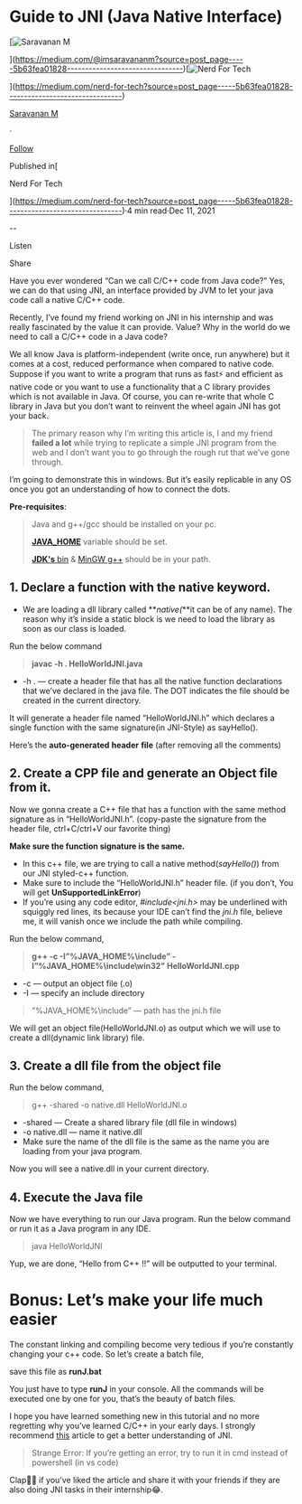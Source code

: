 Guide to JNI (Java Native Interface)
====================================

[![Saravanan M](https://miro.medium.com/v2/resize:fill:88:88/1*fSLksJqmsL7E-IcsJXHrkw.jpeg)

](https://medium.com/@imsaravananm?source=post_page-----5b63fea01828--------------------------------)[![Nerd For Tech](https://miro.medium.com/v2/resize:fill:48:48/1*53-lvCPnPV4sTOmvcITDxw.png)

](https://medium.com/nerd-for-tech?source=post_page-----5b63fea01828--------------------------------)

[Saravanan M](https://medium.com/@imsaravananm?source=post_page-----5b63fea01828--------------------------------)

·

[Follow](https://medium.com/m/signin?actionUrl=https%3A%2F%2Fmedium.com%2F_%2Fsubscribe%2Fuser%2F31a87164ab1a&operation=register&redirect=https%3A%2F%2Fmedium.com%2Fnerd-for-tech%2Fguide-to-jni-java-native-interface-5b63fea01828&user=Saravanan+M&userId=31a87164ab1a&source=post_page-31a87164ab1a----5b63fea01828---------------------post_header-----------)

Published in[

Nerd For Tech

](https://medium.com/nerd-for-tech?source=post_page-----5b63fea01828--------------------------------)·4 min read·Dec 11, 2021

\--

Listen

Share

Have you ever wondered “Can we call C/C++ code from Java code?” Yes, we can do that using JNI, an interface provided by JVM to let your java code call a native C/C++ code.

Recently, I’ve found my friend working on JNI in his internship and was really fascinated by the value it can provide. Value? Why in the world do we need to call a C/C++ code in a Java code?

We all know Java is platform-independent (write once, run anywhere) but it comes at a cost, reduced performance when compared to native code. Suppose if you want to write a program that runs as fast⚡ and efficient as native code or you want to use a functionality that a C library provides which is not available in Java. Of course, you can re-write that whole C library in Java but you don’t want to reinvent the wheel again JNI has got your back.

> The primary reason why I’m writing this article is, I and my friend **failed a lot** while trying to replicate a simple JNI program from the web and I don’t want you to go through the rough rut that we’ve gone through.

I’m going to demonstrate this in windows. But it’s easily replicable in any OS once you got an understanding of how to connect the dots.

**Pre-requisites**:

> Java and g++/gcc should be installed on your pc.
> 
> [**JAVA\_HOME**](https://confluence.atlassian.com/doc/setting-the-java_home-variable-in-windows-8895.html) variable should be set.
> 
> [**JDK's** bin](https://www.javatpoint.com/how-to-set-path-in-java) & [MinGW g++](https://stackoverflow.com/questions/48612744/how-to-add-g-from-mingw-to-path/48828104) should be in your path.

1\. Declare a function with the **native** keyword.
---------------------------------------------------

*   We are loading a dll library called **_native(_**it can be of any name). The reason why it’s inside a static block is we need to load the library as soon as our class is loaded.

Run the below command

> **javac -h . HelloWorldJNI.java**

*   \-h . — create a header file that has all the native function declarations that we’ve declared in the java file. The DOT indicates the file should be created in the current directory.

It will generate a header file named “HelloWorldJNI.h” which declares a single function with the same signature(in JNI-Style) as sayHello().

Here’s the **auto-generated** **header** **file** (after removing all the comments)

2\. Create a CPP file and generate an Object file from it.
----------------------------------------------------------

Now we gonna create a C++ file that has a function with the same method signature as in “HelloWorldJNI.h”. (copy-paste the signature from the header file, ctrl+C/ctrl+V our favorite thing)

**Make sure the function signature is the same.**

*   In this c++ file, we are trying to call a native method(_sayHello()_) from our JNI styled-c++ function.
*   Make sure to include the “HelloWorldJNI.h” header file. (if you don’t, You will get **UnSupportedLinkError**)
*   If you’re using any code editor, _#include<jni.h>_ may be underlined with squiggly red lines, its because your IDE can’t find the _jni.h_ file, believe me, it will vanish once we include the path while compiling.

Run the below command,

> **g++ -c -I”%JAVA\_HOME%\\include” -I”%JAVA\_HOME%\\include\\win32" HelloWorldJNI.cpp**

*   \-c — output an object file (.o)
*   \-I — specify an include directory

> ”%JAVA\_HOME%\\include” — path has the jni.h file

We will get an object file(HelloWorldJNI.o) as output which we will use to create a dll(dynamic link library) file.

3\. Create a dll file from the object file
------------------------------------------

Run the below command,

> g++ -shared -o native.dll HelloWorldJNI.o

*   \-shared — Create a shared library file (dll file in windows)
*   \-o native.dll — name it native.dll
*   Make sure the name of the dll file is the same as the name you are loading from your java program.

Now you will see a native.dll in your current directory.

4\. Execute the Java file
-------------------------

Now we have everything to run our Java program. Run the below command or run it as a Java program in any IDE.

> java HelloWorldJNI

Yup, we are done, “Hello from C++ !!” will be outputted to your terminal.

Bonus: Let’s make your life much easier
=======================================

The constant linking and compiling become very tedious if you’re constantly changing your c++ code. So let’s create a batch file,

save this file as **runJ.bat**

You just have to type **runJ** in your console. All the commands will be executed one by one for you, that’s the beauty of batch files.

I hope you have learned something new in this tutorial and no more regretting why you’ve learned C/C++ in your early days. I strongly recommend [this](https://www.baeldung.com/jni) article to get a better understanding of JNI.

> Strange Error: If you’re getting an error, try to run it in cmd instead of powershell (in vs code)

Clap👏👏 if you’ve liked the article and share it with your friends if they are also doing JNI tasks in their internship😂.